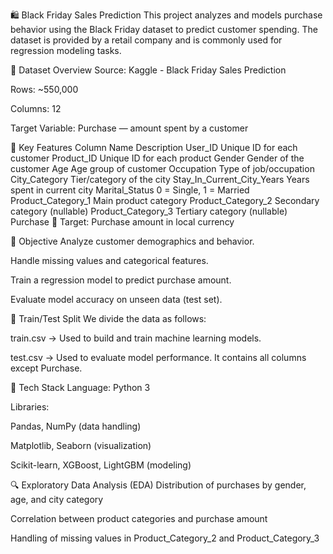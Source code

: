 🛍️ Black Friday Sales Prediction
This project analyzes and models purchase behavior using the Black Friday dataset to predict customer spending. The dataset is provided by a retail company and is commonly used for regression modeling tasks.

📁 Dataset Overview
Source: Kaggle - Black Friday Sales Prediction

Rows: ~550,000

Columns: 12

Target Variable: Purchase — amount spent by a customer

🔑 Key Features
Column Name	Description
User_ID	Unique ID for each customer
Product_ID	Unique ID for each product
Gender	Gender of the customer
Age	Age group of customer
Occupation	Type of job/occupation
City_Category	Tier/category of the city
Stay_In_Current_City_Years	Years spent in current city
Marital_Status	0 = Single, 1 = Married
Product_Category_1	Main product category
Product_Category_2	Secondary category (nullable)
Product_Category_3	Tertiary category (nullable)
Purchase	🎯 Target: Purchase amount in local currency

🎯 Objective
Analyze customer demographics and behavior.

Handle missing values and categorical features.

Train a regression model to predict purchase amount.

Evaluate model accuracy on unseen data (test set).

🧪 Train/Test Split
We divide the data as follows:

train.csv → Used to build and train machine learning models.

test.csv → Used to evaluate model performance. It contains all columns except Purchase.

🔧 Tech Stack
Language: Python 3

Libraries:

Pandas, NumPy (data handling)

Matplotlib, Seaborn (visualization)

Scikit-learn, XGBoost, LightGBM (modeling)

🔍 Exploratory Data Analysis (EDA)
Distribution of purchases by gender, age, and city category

Correlation between product categories and purchase amount

Handling of missing values in Product_Category_2 and Product_Category_3

